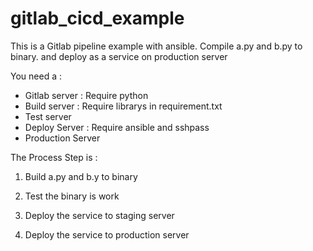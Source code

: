 # gitlab_cicd_example

This is a Gitlab pipeline example with ansible.
Compile a.py and b.py to binary. and deploy as a service on production server

You need a :
  - Gitlab server : Require python   
  - Build server  : Require librarys in requirement.txt
  - Test server
  - Deploy Server : Require ansible and sshpass
  - Production Server



The Process Step is :
1. Build a.py and b.y to binary

2. Test the binary is work

3. Deploy the service to staging server

4. Deploy the service to production server
